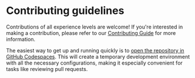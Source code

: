 # Contributing guidelines

Contributions of all experience levels are welcome! If you're interested in making a contribution,
please refer to our [Contributing Guide](https://actsys.readthedocs.io) for more information.

The easiest way to get up and running quickly is to [open the repository in GitHub Codespaces](https://github.com/codespaces). This will create a temporary development environment with all the necessary configurations, making it especially convenient for tasks like reviewing pull requests.